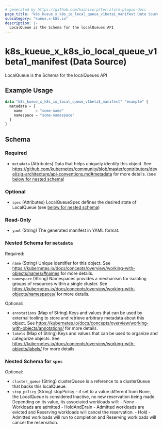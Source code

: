 ```yaml
---
# generated by https://github.com/hashicorp/terraform-plugin-docs
page_title: "k8s_kueue_x_k8s_io_local_queue_v1beta1_manifest Data Source - terraform-provider-k8s"
subcategory: "kueue.x-k8s.io"
description: |-
  LocalQueue is the Schema for the localQueues API
---
```


# k8s_kueue_x_k8s_io_local_queue_v1beta1_manifest (Data Source)

LocalQueue is the Schema for the localQueues API

## Example Usage

```terraform
data "k8s_kueue_x_k8s_io_local_queue_v1beta1_manifest" "example" {
  metadata = {
    name      = "some-name"
    namespace = "some-namespace"
  }
}
```

<!-- schema generated by tfplugindocs -->
## Schema

### Required

- `metadata` (Attributes) Data that helps uniquely identify this object. See https://github.com/kubernetes/community/blob/master/contributors/devel/sig-architecture/api-conventions.md#metadata for more details. (see [below for nested schema](#nestedatt--metadata))

### Optional

- `spec` (Attributes) LocalQueueSpec defines the desired state of LocalQueue (see [below for nested schema](#nestedatt--spec))

### Read-Only

- `yaml` (String) The generated manifest in YAML format.

<a id="nestedatt--metadata"></a>
### Nested Schema for `metadata`

Required:

- `name` (String) Unique identifier for this object. See https://kubernetes.io/docs/concepts/overview/working-with-objects/names/#names for more details.
- `namespace` (String) Namespaces provides a mechanism for isolating groups of resources within a single cluster. See https://kubernetes.io/docs/concepts/overview/working-with-objects/namespaces/ for more details.

Optional:

- `annotations` (Map of String) Keys and values that can be used by external tooling to store and retrieve arbitrary metadata about this object. See https://kubernetes.io/docs/concepts/overview/working-with-objects/annotations/ for more details.
- `labels` (Map of String) Keys and values that can be used to organize and categorize objects. See https://kubernetes.io/docs/concepts/overview/working-with-objects/labels/ for more details.


<a id="nestedatt--spec"></a>
### Nested Schema for `spec`

Optional:

- `cluster_queue` (String) clusterQueue is a reference to a clusterQueue that backs this localQueue.
- `stop_policy` (String) stopPolicy - if set to a value different from None, the LocalQueue is considered Inactive, no new reservation being made. Depending on its value, its associated workloads will: - None - Workloads are admitted - HoldAndDrain - Admitted workloads are evicted and Reserving workloads will cancel the reservation. - Hold - Admitted workloads will run to completion and Reserving workloads will cancel the reservation.
